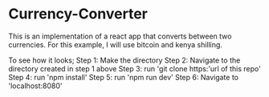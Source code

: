 # Currency-Converter
This is an implementation of a react app that converts between two currencies. For this example, I will use bitcoin and kenya shilling.

To see how it looks;
      Step 1: Make the directory
      Step 2: Navigate to the directory created in step 1 above
      Step 3: run 'git clone https:'url of this repo'
      Step 4: run 'npm install'
      Step 5: run 'npm run dev'
      Step 6: Navigate to 'localhost:8080'
